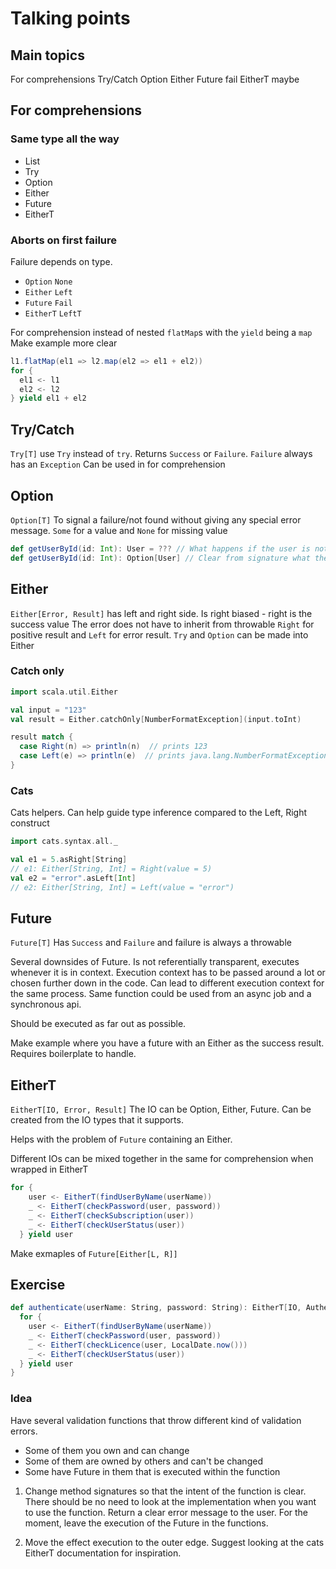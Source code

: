 # Talking points

## Main topics

For comprehensions
Try/Catch
Option
Either
Future fail
EitherT maybe

## For comprehensions

### Same type all the way

- List
- Try
- Option
- Either
- Future
- EitherT

### Aborts on first failure

Failure depends on type.

- `Option` `None`
- `Either` `Left`
- `Future` `Fail`
- `EitherT` `LeftT`

For comprehension instead of nested `flatMap`s with the `yield` being a `map`
Make example more clear

```scala
l1.flatMap(el1 => l2.map(el2 => el1 + el2))
for {
  el1 <- l1
  el2 <- l2
} yield el1 + el2
```

## Try/Catch

`Try[T]`
use `Try` instead of `try`.
Returns `Success` or `Failure`. `Failure` always has an `Exception`
Can be used in for comprehension

## Option

`Option[T]`
To signal a failure/not found without giving any special error message.
`Some` for a value and `None` for missing value

```Scala
def getUserById(id: Int): User = ??? // What happens if the user is not found
def getUserById(id: Int): Option[User] // Clear from signature what the results can be
```

## Either

`Either[Error, Result]` has left and right side. Is right biased - right is the success value
The error does not have to inherit from throwable
`Right` for positive result and `Left` for error result.
`Try` and `Option` can be made into Either

### Catch only

```Scala
import scala.util.Either

val input = "123"
val result = Either.catchOnly[NumberFormatException](input.toInt)

result match {
  case Right(n) => println(n)  // prints 123
  case Left(e) => println(e)  // prints java.lang.NumberFormatException
}
```

### Cats

Cats helpers. Can help guide type inference compared to the Left, Right construct

```Scala
import cats.syntax.all._

val e1 = 5.asRight[String]
// e1: Either[String, Int] = Right(value = 5)
val e2 = "error".asLeft[Int]
// e2: Either[String, Int] = Left(value = "error")
```

## Future

`Future[T]`
Has `Success` and `Failure` and failure is always a throwable

Several downsides of Future. Is not referentially transparent, executes whenever it is in context. Execution context has to be passed around a lot or chosen further down in the code. Can lead to different execution context for the same process. Same function could be used from an async job and a synchronous api.

Should be executed as far out as possible.

Make example where you have a future with an Either as the success result. Requires boilerplate to handle.

## EitherT

`EitherT[IO, Error, Result]` The IO can be Option, Either, Future.
Can be created from the IO types that it supports.

Helps with the problem of `Future` containing an Either.

Different IOs can be mixed together in the same for comprehension when wrapped in EitherT

```scala
for {
    user <- EitherT(findUserByName(userName))
    _ <- EitherT(checkPassword(user, password))
    _ <- EitherT(checkSubscription(user))
    _ <- EitherT(checkUserStatus(user))
  } yield user
```

Make exmaples of `Future[Either[L, R]]`

## Exercise

```Scala
def authenticate(userName: String, password: String): EitherT[IO, AuthenticationError, User] =
  for {
    user <- EitherT(findUserByName(userName))
    _ <- EitherT(checkPassword(user, password))
    _ <- EitherT(checkLicence(user, LocalDate.now()))
    _ <- EitherT(checkUserStatus(user))
  } yield user
}
```

### Idea

Have several validation functions that throw different kind of validation errors.

- Some of them you own and can change
- Some of them are owned by others and can't be changed
- Some have Future in them that is executed within the function

1. Change method signatures so that the intent of the function is clear. There should be no need to look at the implementation when you want to use the function. Return a clear error message to the user.
  For the moment, leave the execution of the Future in the functions.

2. Move the effect execution to the outer edge.
  Suggest looking at the cats EitherT documentation for inspiration.
